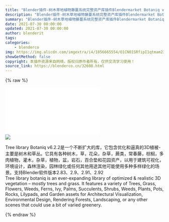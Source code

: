 ```yaml
---
title: "Blender插件-树木草地植物藤蔓系统完整资产库插件Blendermarket Botaniq v6.2.2"
description: "Blender插件-树木草地植物藤蔓系统完整资产库插件Blendermarket Botaniq v6.2.2"
summary: "Blender插件-树木草地植物藤蔓系统完整资产库插件Blendermarket Botaniq v6.2.2"
date: 2021-07-30 00:00:00
updated: 2021-07-30 00:00:00
author: blenderit
tags: 
categories:
    - blenderco
img: https://img.alicdn.com/imgextra/i4/1856665554/O1CN01SRfipI1qtmam23LIs_!!1856665554.jpg
showGetMethod: false
copyright: 本插件资源来自网络，版权归原作者所有，仅供交流学习使用！
source_link: https://blenderco.cn/32608.html
---
```


{% raw %}
<p><iframe src="//player.bilibili.com/player.html?aid=804506669&amp;bvid=BV1Zy4y1j7Cw&amp;cid=379542988&amp;page=1" frameborder="no" scrolling="no" allowfullscreen="allowfullscreen"> </iframe><br>
<img src="https://img.c4dco.com/img/C4Dmx20210730182153.png"></p><p>Tree library Botaniq v6.2.2是一个不断扩大的库，它包含优化和逼真的3D植被-主要是树木和草丛。它具有各种树木，草，花朵，杂草，蕨类，常春藤，棕榈，多肉植物，灌木，杂草，植物，盆，岩石，百合垫和花园资产，以用于建筑可视化，环境设计，森林渲染，园林绿化或任何其他用途其他可能使用多种多样绿化的场景。支持Blender软件版本2.83、2.9、2.91、2.92<br>
Tree library botaniq is an ever-expanding library of optimized &amp; realistic 3D vegetation – mostly trees and grass. It features a variety of Trees, Grass, Flowers, Weeds, Ferns, Ivy, Palms, Succulents, Shrubs, Weeds, Plants, Pots, Rocks, Lilypads, and Garden assets for Architectural Visualization, Environmental Design, Rendering Forests, Landscaping, or any other scenes that could use a bit of varied greenery.</p>
<div style="display: none">blenderco</div>
{% endraw %}
